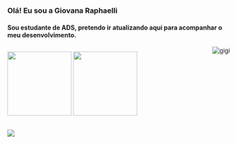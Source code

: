 ### Olá! Eu sou a Giovana Raphaelli   
#### Sou estudante de ADS, pretendo ir atualizando aqui para acompanhar o meu desenvolvimento.
<img align="right" alt="gigi" src="https://i.picasion.com/pic91/dc29713ca79230ca8c3662be2f6f3bbb.gif"> 

##

<div>
  <img height="145em" src="https://github-readme-stats.vercel.app/api?username=giovanaraphaelli&show_icons=true&theme=midnight-purple&include_all_commits=true&count_private=true"/>
  <img height="145em" src="https://github-readme-stats.vercel.app/api/top-langs/?username=giovanaraphaelli&layout=compact&langs_count=7&theme=midnight-purple"/>
</div>

  ##

<div> 
  
  <a href="https://www.linkedin.com/in/giovanaraphaelli" target="_blank"><img src="https://img.shields.io/badge/-LinkedIn-%230077B5?style=for-the-badge&logo=linkedin&logoColor=white" target="_blank"></a> 
  
 
  

